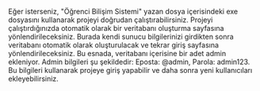 Eğer isterseniz, "Öğrenci Bilişim Sistemi" yazan dosya içerisindeki exe dosyasını kullanarak projeyi doğrudan çalıştırabilirsiniz. 
Projeyi çalıştırdığınızda otomatik olarak bir veritabanı oluşturma sayfasına yönlendirileceksiniz.
Burada kendi sunucu bilgilerinizi girdikten sonra veritabanı otomatik olarak oluşturulacak ve tekrar giriş sayfasına yönlendirileceksiniz.
Bu esnada, veritabanı içerisine bir adet admin ekleniyor. Admin bilgileri şu şekildedir: Eposta: @admin, Parola: admin123. Bu bilgileri kullanarak projeye giriş yapabilir
ve daha sonra yeni kullanıcıları ekleyebilirsiniz.
